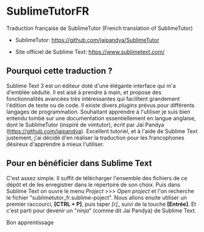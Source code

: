 # SublimeTutorFR

Traduction française de SublimeTutor 
(French translation of SublimeTutor)

* SublimeTutor: <https://github.com/jaipandya/SublimeTutor>

* Site officiel de Sublime Text: <https://www.sublimetext.com/>


Pourquoi cette traduction ?
---------------------------

Sublime Text 3 est un éditeur doté d'une élégante interface qui m'a
d'emblée séduite. Il est aisé à prendre à main, et propose des
fonctionnalités avancées très intéressantes qui facilitent grandement
l'édition de texte ou de code. Il existe divers _plugins_ prévus pour
différents langages de programmation. Souhaitant apprendre à l'utiliser
je suis bien entendu tombé sur une documentation essentiellement en
langue anglaise, dont le SublimeTutor (inspiré de vimtutor), écrit par
Jai Pandya (<https://github.com/jaipandya>). Excellent tutoriel, et à
l'aide de Sublime Text justement, j'ai décidé d'en réaliser la
traduction pour les francophones désireux d'apprendre à mieux
l'utiliser.


Pour en bénéficier dans Sublime Text
------------------------------------

C'est assez simple. Il suffit de télécharger l'ensemble des fichiers de
ce dépôt et de les enregistrer dans le répertoire de son choix. Puis
dans Sublime Text on ouvre le menu _Project_ >>> _Open project_ et l'on
recherche le fichier "sublimetutor_fr.sublime-poject". Nous allons
enuite utiliser un premier raccourci, __[CTRL + P]__, puis taper
__[r_]__ suivi de la touche __[Entrée]__. Et c'est parti pour devenir un
"_ninja_" (comme dit Jai Pandya) de Sublime Text.  

Bon apprentissage
